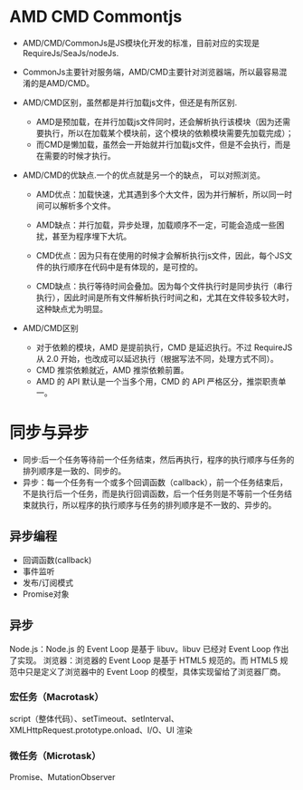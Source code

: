 # AMD CMD Commontjs

* AMD/CMD/CommonJs是JS模块化开发的标准，目前对应的实现是RequireJs/SeaJs/nodeJs.
* CommonJs主要针对服务端，AMD/CMD主要针对浏览器端，所以最容易混淆的是AMD/CMD。
* AMD/CMD区别，虽然都是并行加载js文件，但还是有所区别.
    - AMD是预加载，在并行加载js文件同时，还会解析执行该模块（因为还需要执行，所以在加载某个模块前，这个模块的依赖模块需要先加载完成）；
    - 而CMD是懒加载，虽然会一开始就并行加载js文件，但是不会执行，而是在需要的时候才执行。
* AMD/CMD的优缺点.一个的优点就是另一个的缺点， 可以对照浏览。
    - AMD优点：加载快速，尤其遇到多个大文件，因为并行解析，所以同一时间可以解析多个文件。
    - AMD缺点：并行加载，异步处理，加载顺序不一定，可能会造成一些困扰，甚至为程序埋下大坑。

    - CMD优点：因为只有在使用的时候才会解析执行js文件，因此，每个JS文件的执行顺序在代码中是有体现的，是可控的。
    - CMD缺点：执行等待时间会叠加。因为每个文件执行时是同步执行（串行执行），因此时间是所有文件解析执行时间之和，尤其在文件较多较大时，这种缺点尤为明显。


* AMD/CMD区别
    - 对于依赖的模块，AMD 是提前执行，CMD 是延迟执行。不过 RequireJS 从 2.0 开始，也改成可以延迟执行（根据写法不同，处理方式不同）。
    -  CMD 推崇依赖就近，AMD 推崇依赖前置。
    - AMD 的 API 默认是一个当多个用，CMD 的 API 严格区分，推崇职责单一。


# 同步与异步

* 同步:后一个任务等待前一个任务结束，然后再执行，程序的执行顺序与任务的排列顺序是一致的、同步的。
* 异步：每一个任务有一个或多个回调函数（callback），前一个任务结束后，不是执行后一个任务，而是执行回调函数，后一个任务则是不等前一个任务结束就执行，所以程序的执行顺序与任务的排列顺序是不一致的、异步的。

## 异步编程
* 回调函数(callback)
* 事件监听
* 发布/订阅模式
* Promise对象

## 异步

Node.js：Node.js 的 Event Loop 是基于 libuv。libuv 已经对 Event Loop 作出了实现。
浏览器：浏览器的 Event Loop 是基于 HTML5 规范的。而 HTML5 规范中只是定义了浏览器中的 Event Loop 的模型，具体实现留给了浏览器厂商。

### 宏任务（Macrotask）
script（整体代码）、setTimeout、setInterval、XMLHttpRequest.prototype.onload、I/O、UI 渲染
### 微任务（Microtask）
Promise、MutationObserver
